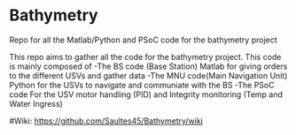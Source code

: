 # Bathymetry
Repo for all the Matlab/Python and PSoC code for the bathymetry project


This repo aims to gather all the code for the bathymetry project. This code is mainly composed of
-The BS code (Base Station)
    Matlab for giving orders to the different USVs and gather data
-The MNU code(Main Navigation Unit) 
  Python for the USVs to navigate and communiate with the BS
-The PSoC code 
  For the USV motor handling (PID) and Integrity monitoring (Temp and Water Ingress)

#Wiki: https://github.com/Saultes45/Bathymetry/wiki
